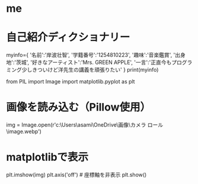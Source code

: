 # me
# 自己紹介ディクショナリー
myinfo={
    '名前':'岸波壮智',
    '学籍番号':'1254810223',
    '趣味':'音楽鑑賞',
    '出身地':'茨城',
    '好きなアーティスト':'Mrs. GREEN APPLE',
    '一言':'正直今もプログラミング少しきついけど洋先生の講義を頑張りたい'
    }
print(myinfo)

from PIL import Image
import matplotlib.pyplot as plt

# 画像を読み込む（Pillow使用）
img = Image.open(r'c:\Users\asami\OneDrive\画像\カメラ ロール\image.webp')

# matplotlibで表示
plt.imshow(img)
plt.axis('off')  # 座標軸を非表示
plt.show()

